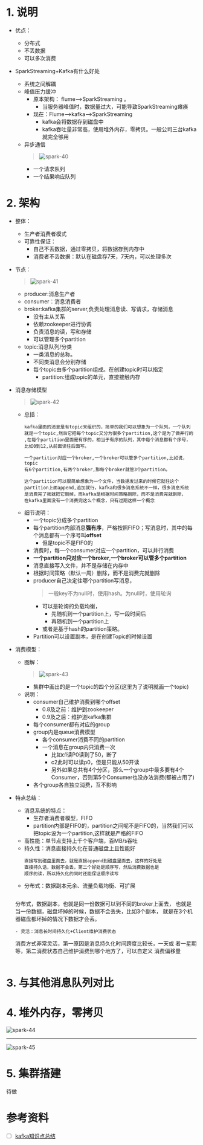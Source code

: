 # 1. 说明

- 优点：
  - 分布式
  - 不丢数据
  - 可以多次消费

- SparkStreaming+Kafka有什么好处
  - 系统之间解耦
  - 峰值压力缓冲
    - 原本架构： flume-->SparkStreaming 。
      - 当服务器峰值时，数据量过大，可能导致SparkStreaming瘫痪
    - 现在：Flume-->kafka-->SparkStreaming
      - kafka会将数据存到磁盘中
      - kafka吞吐量非常高，使用堆外内存，零拷贝。一般公司三台kafka就完全够用
  - 异步通信
    > ![spark-40](./image/spark-40.png) 
    - 一个请求队列
    - 一个结果响应队列

# 2. 架构

- 整体：
  - 生产者消费者模式
  - 可靠性保证：
    - 自己不丢数据，通过零拷贝，将数据存到内存中
    - 消费者不丢数据：默认在磁盘存7天，7天内，可以处理多次



- 节点：
  > ![spark-41](./image/spark-41.png) 
  - producer:消息生产者
  - consumer：消息消费者
  - broker:kafka集群的server,负责处理消息读、写请求，存储消息
    - 没有主从关系
    - 依赖zookeeper进行协调
    - 负责消息的读，写和存储
    - 可以管理多个partition
  - topic:消息队列/分类
    - 一类消息的总称。 
    - 不同类消息会分别存储
    - 每个topic由多个partition组成。在创建topic时可以指定
      - partition:组成topic的单元，直接接触内存


- 消息存储模型
  > ![spark-42](./image/spark-42.png) 
  - 总括：
    ```
    kafka里面的消息是有topic来组织的，简单的我们可以想象为一个队列，一个队列
    就是一个topic,然后它把每个topic又分为很多个partition,这个是为了做并行的
    ,在每个partition里面是有序的，相当于有序的队列，其中每个消息都有个序号，
    比如0到12,从前面读往后面写。

    一个partition对应一个broker,一个broker可以管多个partition,比如说，topic
    有6个partition,有两个broker,那每个broker就管3个partition。

    这个partition可以很简单想象为一个文件，当数据发过来的时候它就往这个
    partition上面append,追加就行，kafka和很多消息系统不一样，很多消息系统
    是消费完了我就把它删掉，而kafka是根据时间策略删除，而不是消费完就删除，
    在kafka里面没有一个消费完这么个概念，只有过期这样一个概念
    ```
  - 细节说明：
    - 一个topic分成多个partition
    - 每个partition内部消息**强有序**，严格按照FIFO；写消息时，其中的每个消息都有一个序号叫**offset**
      - 但是topic不是FIFO的
    - 消费时，每一个consumer对应一个partition，可以并行消费
    - **一个partition只对应一个broker**,**一个broker可以管多个partition**
    - 消息直接写入文件，并不是存储在内存中
    - 根据时间策略（默认一周）删除，而不是消费完就删除
    - producer自己决定往哪个partition写消息，
      > 一般key不为null时，使用hash。为null时，使用轮询
      - 可以是轮询的负载均衡，
        - 先随机到一个partition上，写一段时间后
        - 再随机到一个partition上
      - 或者是基于hash的partition策略。
    - Partition可以设置副本，是在创建Topic的时候设置

- 消费模型：
  - 图解：
    > ![spark-43](./image/spark-43.png) 
    - 集群中画出的是一个topic的四个分区(这里为了说明就画一个topic)
  - 说明：
    - consumer自己维护消费到哪个offset
      - 0.8及之前：维护到zookeeper
      - 0.9及之后：维护道kafka集群
    - 每个consumer都有对应的group
    - group内是queue消费模型
      - 各个consumer消费不同的partition
      - 一个消息在group内只消费一次
        - 比如c1读P0读到了50，断了
        - c2此时可以读p0，但是只能从50开读
        - 另外如果总共有4个分区，那么一个group中最多要有4个Consumer，否则第5个Consumer也没办法消费(都被占用了)
    - 各个group各自独立消费，互不影响

- 特点总结：
  - 消息系统的特点：
    - 生存者消费者模型，FIFO
    - partition内部是FIFO的，partition之间呢不是FIFO的，当然我们可以把topic设为一个partition,这样就是严格的FIFO
  - 高性能：单节点支持上千个客户端，百MB/s吞吐
  - 持久性：消息直接持久化在普通磁盘上且性能好
    ```
    直接写到磁盘里面去，就是直接append到磁盘里面去，这样的好处是
    直接持久话，数据不会丢，第二个好处是顺序写，然后消费数据也是
    顺序的读，所以持久化的同时还能保证顺序读写
    ```
  - 分布式：数据副本元余、流量负载均衡、可扩展
    ```
  分布式，数据副本，也就是同一份数据可以到不同的broker上面去，
  也就是当一份数据，磁盘坏掉的时候，数据不会丢失，比如3个副本，
  就是在3个机器磁盘都坏掉的情况下数据才会丢。
    ```
  - 灵活：消息长时间持久化+Client维护消费状态
    ```
    消费方式非常灵活，第一原因是消息持久化时间跨度比较长，一天或
    者一星期等，第二消费状态自己维护消费到哪个地方了，可以自定义
    消费偏移量
    ```

# 3. 与其他消息队列对比

# 4. 堆外内存，零拷贝

![spark-44](./image/spark-44.png)

---

![spark-45](./image/spark-45.png)


# 5. 集群搭建

待做
<!--file:///D:/learn/githubRepo/JavaGuide/docs/system-design/distributed-system/message-queue/Kafka%E5%B8%B8%E8%A7%81%E9%9D%A2%E8%AF%95%E9%A2%98%E6%80%BB%E7%BB%93.md-->

# 参考资料

- [ ] [kafka知识点总结](https://mp.weixin.qq.com/s/PjlSNftjafIA3cnlZAcUaA)

